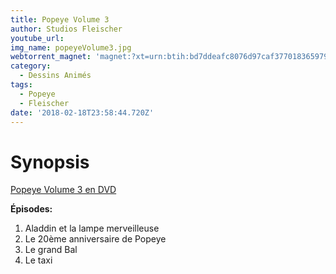 ```yaml
---
title: Popeye Volume 3
author: Studios Fleischer
youtube_url: 
img_name: popeyeVolume3.jpg
webtorrent_magnet: 'magnet:?xt=urn:btih:bd7ddeafc8076d97caf377018365979f82d814e4&dn=HMlRKEIJEiNg.mp4&tr=udp://explodie.org:6969&tr=udp://tracker.coppersurfer.tk:6969&tr=udp://tracker.empire-js.us:1337&tr=udp://tracker.leechers-paradise.org:6969&tr=udp://tracker.opentrackr.org:1337&tr=wss://tracker.btorrent.xyz&tr=wss://tracker.fastcast.nz&tr=wss://tracker.openwebtorrent.com&as=https://seed01.bitchute.com/8929/HMlRKEIJEiNg.mp4&as=https://seed02.bitchute.com/8929/HMlRKEIJEiNg.mp4&as=https://seed03.bitchute.com/8929/HMlRKEIJEiNg.mp4&xs=https://www.bitchute.com/torrent/8929/HMlRKEIJEiNg.webtorrent'
category:
  - Dessins Animés
tags:
  - Popeye
  - Fleischer
date: '2018-02-18T23:58:44.720Z'
---
```


# Synopsis

[Popeye Volume 3 en DVD](https://www.amazon.fr/gp/product/B000EHS5EC/ref=as_li_tl?ie=UTF8&tag=ctimes-21&camp=1642&creative=6746&linkCode=as2&creativeASIN=B000EHS5EC&linkId=13e9196ed1cfe388051e9990085381d3)

**Épisodes:**
1. Aladdin et la lampe merveilleuse
2. Le 20ème anniversaire de Popeye
3. Le grand Bal
4. Le taxi
